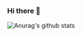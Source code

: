 ### Hi there 👋

![Anurag's github stats](https://github-readme-stats.vercel.app/api?username=mertlsarac&show_icons=true&theme=radical)
